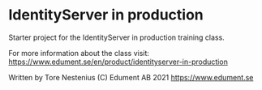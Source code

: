# IdentityServer in production
Starter project for the IdentityServer in production training class.

For more information about the class visit:
https://www.edument.se/en/product/identityserver-in-production

Written by Tore Nestenius 
(C) Edument AB 2021
https://www.edument.se



    
